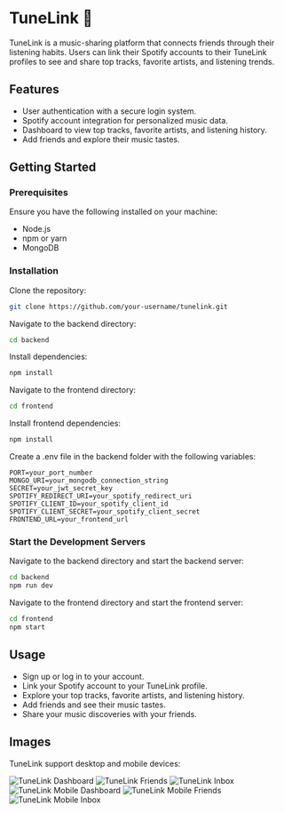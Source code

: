 # TuneLink 🎵

TuneLink is a music-sharing platform that connects friends through their listening habits. Users can link their Spotify accounts to their TuneLink profiles to see and share top tracks, favorite artists, and listening trends.

## Features

- User authentication with a secure login system.
- Spotify account integration for personalized music data.
- Dashboard to view top tracks, favorite artists, and listening history.
- Add friends and explore their music tastes.

## Getting Started

### Prerequisites

Ensure you have the following installed on your machine:

- Node.js
- npm or yarn
- MongoDB

### Installation

Clone the repository:

```bash
git clone https://github.com/your-username/tunelink.git
```

Navigate to the backend directory:

```bash
cd backend
```

Install dependencies:

```bash
npm install
```

Navigate to the frontend directory:

```bash
cd frontend
```

Install frontend dependencies:

```bash
npm install
```

Create a .env file in the backend folder with the following variables:

```
PORT=your_port_number
MONGO_URI=your_mongodb_connection_string
SECRET=your_jwt_secret_key
SPOTIFY_REDIRECT_URI=your_spotify_redirect_uri
SPOTIFY_CLIENT_ID=your_spotify_client_id
SPOTIFY_CLIENT_SECRET=your_spotify_client_secret
FRONTEND_URL=your_frontend_url
```

### Start the Development Servers

Navigate to the backend directory and start the backend server:

```bash
cd backend
npm run dev
```

Navigate to the frontend directory and start the frontend server:

```bash
cd frontend
npm start
```

## Usage

- Sign up or log in to your account.
- Link your Spotify account to your TuneLink profile.
- Explore your top tracks, favorite artists, and listening history.
- Add friends and see their music tastes.
- Share your music discoveries with your friends.

## Images

TuneLink support desktop and mobile devices:

![TuneLink Dashboard](/frontend/public/readme-images/dashboard.png)
![TuneLink Friends](/frontend/public/readme-images/friends.png)
![TuneLink Inbox](/frontend/public/readme-images/inbox.png)
![TuneLink Mobile Dashboard](/frontend/public/readme-images/mobile-dashboard.png)
![TuneLink Mobile Friends](/frontend/public/readme-images/friends-mobile.png)
![TuneLink Mobile Inbox](/frontend/public/readme-images/inbox-mobile.png)
